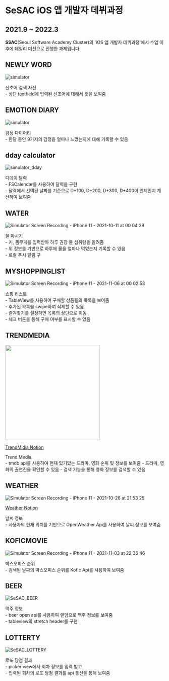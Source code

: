 <h1>SeSAC iOS 앱 개발자 데뷔과정</h1>
<h2>2021.9 ~ 2022.3</h2>

<p><b>SSAC</b>(Seoul Software Academy Cluster)의 'iOS 앱 개발자 데뷔과정'에서 수업 이후에 데일리 미션으로 진행한 과제입니다.</p>

<h2>NEWLY WORD</h2>

![simulator](https://user-images.githubusercontent.com/58027136/136218163-4deba495-6caa-42df-809f-29ad35c18eea.gif)
<p>신조어 검색 사전<br>
- 상단 textfield에 입력된 신조어에 대해서 뜻을 보여줌</p>

<h2>EMOTION DIARY</h2>

![simulator](https://user-images.githubusercontent.com/58027136/136218208-23bf66d8-034c-481e-94d5-ff9a09d70959.gif)
<p>감정 다이어리<br>
- 한달 동안 9가지의 감정을 얼마나 느꼈는지에 대해 기록할 수 있음</p>

<h2>dday calculator</h2>

![simulator_dday](https://user-images.githubusercontent.com/58027136/136355563-c8c2b9ed-62a7-466c-b892-e101186a0b3f.gif)
<p>디데이 달력<br>
- FSCalendar를 사용하여 달력을 구현<br>
- 달력에서 선택된 날짜를 기준으로 D+100, D+200, D+300, D+400이 언제인지 계산하여 보여줌</p>


<h2>WATER</h2>

![Simulator Screen Recording - iPhone 11 - 2021-10-11 at 00 04 29](https://user-images.githubusercontent.com/58027136/136701612-7c05c810-b10d-43b4-bf41-b4bceb1b38dc.gif)
<p>물 마시기<br>
- 키, 몸무게를 입력받아 하루 권장 물 섭취량을 알려줌<br>
- 위 정보를 기반으로 하루에 물을 얼마나 먹었는지 기록할 수 있음<br>
- 로컬 푸시 알림 구</p>


<h2>MYSHOPPINGLIST</h2>

![Simulator Screen Recording - iPhone 11 - 2021-11-06 at 00 02 53](https://user-images.githubusercontent.com/58027136/140532059-71f344b0-d0eb-4595-853c-b1739ab9b24e.gif)
<p>쇼핑 리스트<br>
- TableView를 사용하여 구매할 상품들의 목록을 보여줌<br>
- 추가된 목록을 swipe하여 삭제할 수 있음<br>
- 즐겨찾기를 설정하면 목록의 상단으로 이동<br>
- 체크 버튼을 통해 구매 여부를 표시할 수 있음</p>


<h2>TRENDMEDIA</h2>

<img src= "https://user-images.githubusercontent.com/58027136/158627139-08802fa6-8aa1-463d-90d1-807ffe6f2c3e.gif" width = 300>

<a href="https://lumpy-chip-1b8.notion.site/SeSAC_TRENDMEDIA-12c9a3c34b2f413dbad4a2716dc87fad"><p>TrendMidia Notion</p></a>
<p>Trend Media<br>
- tmdb api를 사용하여 현재 있기있는 드라마, 영화 순위 및 정보를 보여줌
- 드라마, 영화의 출연진을 확인할 수 있음
- 검색 기능을 통해 영화 정보를 검색할 수 있음
</p>


<h2>WEATHER</h2>

![Simulator Screen Recording - iPhone 11 - 2021-10-26 at 21 53 25](https://user-images.githubusercontent.com/58027136/138883390-1ed2bc00-010b-4022-88c9-2e74f6a1c6f4.gif)

<a href="https://lumpy-chip-1b8.notion.site/SeSAC_WEATHER-a241cfd4bd24427b8035d4c712567058"><p>Weather Notion</p></a>
<p>날씨 정보<br>
- 사용자의 현재 위치를 기반으로 OpenWeather Api를 사용하여 날씨 정보를 보여줌 
</p>


<h2>KOFICMOVIE</h2>

![Simulator Screen Recording - iPhone 11 - 2021-11-03 at 22 36 46](https://user-images.githubusercontent.com/58027136/140070340-e86d7c90-74c7-4b63-94b3-ebe0cf3403a0.gif)
<p>박스오피스 순위 <br>
- 검색된 날짜의 박스오피스 순위를 Kofic Api를 사용하여 보여줌 
</p>

<h2>BEER</h2>

![SeSAC_BEER](https://user-images.githubusercontent.com/58027136/158780319-199d5e08-023d-47a9-884d-6a2b3a50c608.gif)

<p>맥주 정보<br>
- beer open api를 사용하여 랜덤으로 맥주 정보를 보여줌<br>
- tableview의 stretch header를 구현 </p>

<h2>LOTTERTY</h2>

![SeSAC_LOTTERY](https://user-images.githubusercontent.com/58027136/158780328-befae904-51fe-4175-b105-a457ab3b8406.gif)

<p>로또 당첨 결과<br>
- picker view에서 회차 정보를 입력 받고<br>
- 입력된 회차의 로또 당첨 결과를 api 통신을 통해 보여줌</p>